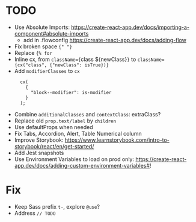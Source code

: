 # TODO

- Use Absolute Imports: https://create-react-app.dev/docs/importing-a-component#absolute-imports
  - add in .flowconfig https://create-react-app.dev/docs/adding-flow
- Fix broken space `{" "}`
- Replace `{% for`
- Inline cx, from `className={`class \${newClass}`}` to `className={cx("class", {"newClass": isTrue})}`
- Add `modifierClasses` to `cx`
  ```
    cx(
      {
        "block--modifier": is-modifier
      }
    );
  ```
- Combine `additionalClasses` and `contextClass`: extraClass?
- Replace old `prop.text/label` by `children`
- Use defaultProps when needed
- Fix Tabs, Accordion, Alert, Table Numerical column
- Improve Storybook: https://www.learnstorybook.com/intro-to-storybook/react/en/get-started/
- Add Jest snapshots
- Use Environment Variables to load on prod only: https://create-react-app.dev/docs/adding-custom-environment-variables#!

# Fix

- Keep Sass prefix `t-`, explore `@use`?
- Address `// TODO`

